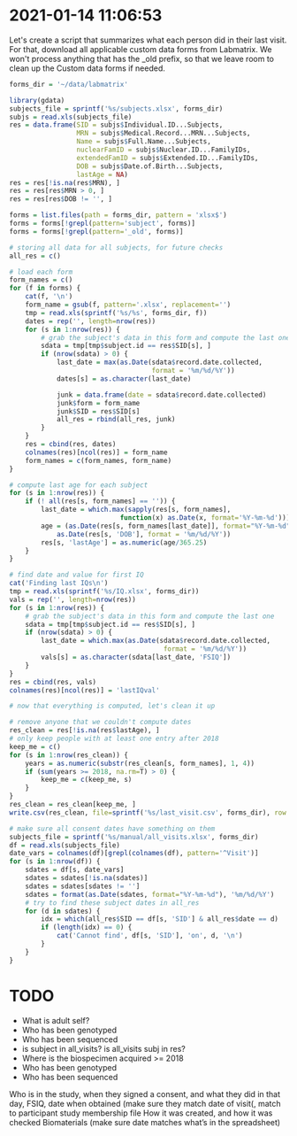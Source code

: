 # 2021-01-14 11:06:53

Let's create a script that summarizes what each person did in their last visit.
For that, download all applicable custom data forms from Labmatrix. We won't
process anything that has the _old prefix, so that we leave room to clean up the
Custom data forms if needed.

```r
forms_dir = '~/data/labmatrix'

library(gdata)
subjects_file = sprintf('%s/subjects.xlsx', forms_dir)
subjs = read.xls(subjects_file)
res = data.frame(SID = subjs$Individual.ID...Subjects,
                 MRN = subjs$Medical.Record...MRN...Subjects,
                 Name = subjs$Full.Name...Subjects,
                 nuclearFamID = subjs$Nuclear.ID...FamilyIDs,
                 extendedFamID = subjs$Extended.ID...FamilyIDs,
                 DOB = subjs$Date.of.Birth...Subjects,
                 lastAge = NA)
res = res[!is.na(res$MRN), ]
res = res[res$MRN > 0, ]
res = res[res$DOB != '', ]

forms = list.files(path = forms_dir, pattern = 'xlsx$')
forms = forms[!grepl(pattern='subject', forms)]
forms = forms[!grepl(pattern='_old', forms)]

# storing all data for all subjects, for future checks
all_res = c()

# load each form
form_names = c()
for (f in forms) {
    cat(f, '\n')
    form_name = gsub(f, pattern='.xlsx', replacement='')
    tmp = read.xls(sprintf('%s/%s', forms_dir, f))
    dates = rep('', length=nrow(res))
    for (s in 1:nrow(res)) {
        # grab the subject's data in this form and compute the last one
        sdata = tmp[tmp$subject.id == res$SID[s], ]
        if (nrow(sdata) > 0) {
            last_date = max(as.Date(sdata$record.date.collected,
                                    format = '%m/%d/%Y'))
            dates[s] = as.character(last_date)

            junk = data.frame(date = sdata$record.date.collected)
            junk$form = form_name
            junk$SID = res$SID[s]
            all_res = rbind(all_res, junk)
        }
    }
    res = cbind(res, dates)
    colnames(res)[ncol(res)] = form_name
    form_names = c(form_names, form_name)
}

# compute last age for each subject
for (s in 1:nrow(res)) {
    if (! all(res[s, form_names] == '')) {
        last_date = which.max(sapply(res[s, form_names],
                            function(x) as.Date(x, format='%Y-%m-%d')))
        age = (as.Date(res[s, form_names[last_date]], format="%Y-%m-%d") -
            as.Date(res[s, 'DOB'], format = '%m/%d/%Y'))
        res[s, 'lastAge'] = as.numeric(age/365.25)
    }
}

# find date and value for first IQ
cat('Finding last IQs\n')
tmp = read.xls(sprintf('%s/IQ.xlsx', forms_dir))
vals = rep('', length=nrow(res))
for (s in 1:nrow(res)) {
    # grab the subject's data in this form and compute the last one
    sdata = tmp[tmp$subject.id == res$SID[s], ]
    if (nrow(sdata) > 0) {
        last_date = which.max(as.Date(sdata$record.date.collected,
                                       format = '%m/%d/%Y'))
        vals[s] = as.character(sdata[last_date, 'FSIQ'])
    }
}
res = cbind(res, vals)
colnames(res)[ncol(res)] = 'lastIQval'

# now that everything is computed, let's clean it up

# remove anyone that we couldn't compute dates
res_clean = res[!is.na(res$lastAge), ]
# only keep people with at least one entry after 2018
keep_me = c()
for (s in 1:nrow(res_clean)) {
    years = as.numeric(substr(res_clean[s, form_names], 1, 4))
    if (sum(years >= 2018, na.rm=T) > 0) {
        keep_me = c(keep_me, s)
    }
}
res_clean = res_clean[keep_me, ]
write.csv(res_clean, file=sprintf('%s/last_visit.csv', forms_dir), row.names=F)

# make sure all consent dates have something on them
subjects_file = sprintf('%s/manual/all_visits.xlsx', forms_dir)
df = read.xls(subjects_file)
date_vars = colnames(df)[grepl(colnames(df), pattern='^Visit')]
for (s in 1:nrow(df)) {
    sdates = df[s, date_vars]
    sdates = sdates[!is.na(sdates)]
    sdates = sdates[sdates != '']
    sdates = format(as.Date(sdates, format="%Y-%m-%d"), '%m/%d/%Y')
    # try to find these subject dates in all_res
    for (d in sdates) {
        idx = which(all_res$SID == df[s, 'SID'] & all_res$date == d)
        if (length(idx) == 0) {
            cat('Cannot find', df[s, 'SID'], 'on', d, '\n')
        }
    }
}
```

# TODO
 * What is adult self?
 * Who has been genotyped 
 * Who has been sequenced
 * is subject in all_visits? is all_visits subj in res?
 * Where is the biospecimen acquired >= 2018
 * Who has been genotyped 
 * Who has been sequenced


Who is in the study, when they signed a consent, and what they did in that day, FSIQ, date when obtained (make sure they match date of visit(, match to participant study membership file
How it was created, and how it was checked 
Biomaterials (make sure date matches what’s in the spreadsheet)